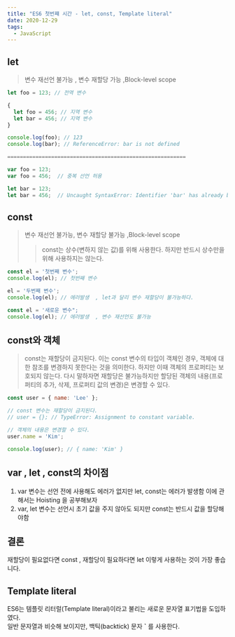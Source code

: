 ```yaml
---
title: "ES6 첫번쨰 시간 - let, const, Template literal"
date: 2020-12-29
tags: 
  - JavaScript
---
```

## let
> 변수 재선언 불가능 , 변수 재할당 가능 ,Block-level scope

```js
let foo = 123; // 전역 변수

{
  let foo = 456; // 지역 변수
  let bar = 456; // 지역 변수
}

console.log(foo); // 123
console.log(bar); // ReferenceError: bar is not defined

=========================================================

var foo = 123;
var foo = 456;  // 중복 선언 허용

let bar = 123;
let bar = 456;  // Uncaught SyntaxError: Identifier 'bar' has already been declared
```

## const
> 변수 재선언 불가능, 변수 재할당 불가능 ,Block-level scope
>   >const는 상수(변하지 않는 값)를 위해 사용한다. 하지만 반드시 상수만을 위해 사용하지는 않는다.

```js
const el = '첫번째 변수';
console.log(el); // 첫번째 변수

el = '두번째 변수';
console.log(el); // 에러발생  , let과 달리 변수 재할당이 불가능하다.

const el = '새로운 변수";
console.log(el); // 에러발생  , 변수 재선언도 불가능

```

## const와 객체
> const는 재할당이 금지된다. 이는 const 변수의 타입이 객체인 경우, 객체에 대한 참조를 변경하지 못한다는 것을 의미한다. 하지만 이때 객체의 프로퍼티는 보호되지 않는다. 다시 말하자면 재할당은 불가능하지만 할당된 객체의 내용(프로퍼티의 추가, 삭제, 프로퍼티 값의 변경)은 변경할 수 있다.

```js
const user = { name: 'Lee' };

// const 변수는 재할당이 금지된다.
// user = {}; // TypeError: Assignment to constant variable.

// 객체의 내용은 변경할 수 있다.
user.name = 'Kim';

console.log(user); // { name: 'Kim' }
```

## var , let , const의 차이점
1. var 변수는 선언 전에 사용해도 에러가 없지만 let, const는 에러가 발생함 이에 관해서는 Hoisting 을 공부해보자
2. var, let 변수는 선언시 초기 값을 주지 않아도 되지만 const는 반드시 값을 할당해야함

## 결론
재할당이 필요없다면 const , 재할당이 필요하다면 let
이렇게 사용하는 것이 가장 좋습니다.

## Template literal

ES6는 템플릿 리터럴(Template literal)이라고 불리는 새로운 문자열 표기법을 도입하였다.<br/>
일반 문자열과 비슷해 보이지만,  백틱(backtick) 문자 __`__ 를 사용한다.<br/>
